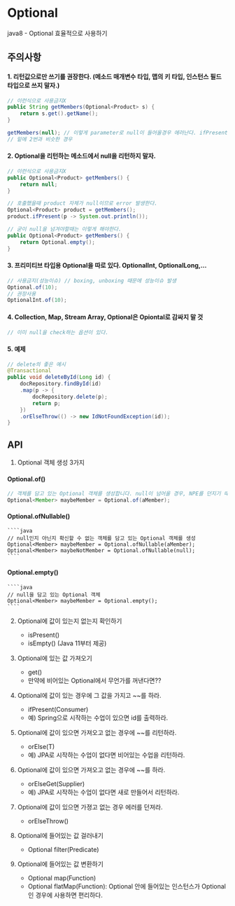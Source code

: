 # Optional
java8 - Optional 효율적으로 사용하기

<!-- https://docs.google.com/document/d/1UxKM56um1mjGeayxmJmvALM5CDIJC17vx1-sDwoEbSs/edit# -->

## 주의사항 ##

#### 1. 리턴값으로만 쓰기를 권장한다. (메소드 매개변수 타입, 맵의 키 타입, 인스턴스 필드 타입으로 쓰지 말자.) ####
````java
// 이런식으로 사용금지X
public String getMembers(Optional<Product> s) {
	return s.get().getName();
}

getMembers(null); // 이렇게 parameter로 null이 들어올경우 에러난다. ifPresent도 마찬가지다.
// 밑에 2번과 비슷한 경우

````

#### 2. Optional을 리턴하는 메소드에서 null을 리턴하지 말자. ####
````java
// 이런식으로 사용금지X
public Optional<Product> getMembers() {
	return null;
}

// 호출했을때 product 자체가 null이므로 error 발생한다.
Optional<Product> product = getMembers();
product.ifPresent(p -> System.out.println());
````
````java
// 굳이 null을 넘겨야할때는 이렇게 해야한다. 
public Optional<Product> getMembers() {
	return Optional.empty();
}
````

#### 3. 프리미티브 타입용 Optional을 따로 있다. OptionalInt, OptionalLong,... ####
````java
// 사용금지(성능이슈) // boxing, unboxing 때문에 성능이슈 발생
Optional.of(10);
// 권장사용
OptionalInt.of(10);
````

#### 4. Collection, Map, Stream Array, Optional은 Opiontal로 감싸지 말 것 ####
````java
// 이미 null을 check하는 옵션이 있다.
````

#### 5. 예제 ####
````java
// delete의 좋은 예시
@Transactional
public void deleteById(Long id) {
	docRepository.findById(id)
	.map(p -> { 
		docRepository.delete(p);
		return p;
	})
	.orElseThrow(() -> new IdNotFoundException(id));
}
````

## API ##
1. Optional 객체 생성 3가지
#### Optional.of() ####

````java
// 객체를 담고 있는 Optional 객체를 생성합니다. null이 넘어올 경우, NPE를 던지기 때문에 주의
Optional<Member> maybeMember = Optional.of(aMember);
```` 
	
#### Optional.ofNullable() ####
	````java
	// null인지 아닌지 확신할 수 없는 객체를 담고 있는 Optional 객체를 생성
	Optional<Member> maybeMember = Optional.ofNullable(aMember);
	Optional<Member> maybeNotMember = Optional.ofNullable(null);
	```` 
	
#### Optional.empty() ####
	````java
	// null을 담고 있는 Optional 객체
	Optional<Member> maybeMember = Optional.empty();
	```` 

2. Optional에 값이 있는지 없는지 확인하기
	- isPresent()
	- isEmpty() (Java 11부터 제공)

3. Optional에 있는 값 가져오기
	- get()
	- 만약에 비어있는 Optional에서 무언가를 꺼낸다면??

4. Optional에 값이 있는 경우에 그 값을 가지고 ~~를 하라.
	- ifPresent(Consumer)
	- 예) Spring으로 시작하는 수업이 있으면 id를 출력하라.

5. Optional에 값이 있으면 가져오고 없는 경우에 ~~를 리턴하라.
	- orElse(T)
	- 예) JPA로 시작하는 수업이 없다면 비어있는 수업을 리턴하라.

6. Optional에 값이 있으면 가져오고 없는 경우에 ~~를 하라.
	- orElseGet(Supplier)
	- 예) JPA로 시작하는 수업이 없다면 새로 만들어서 리턴하라.

7. Optional에 값이 있으면 가졍고 없는 경우 에러를 던져라.
	- orElseThrow()

8. Optional에 들어있는 값 걸러내기
	- Optional filter(Predicate)

9. Optional에 들어있는 값 변환하기
	- Optional map(Function)
	- Optional flatMap(Function): Optional 안에 들어있는 인스턴스가 Optional인 경우에 사용하면 편리하다.
